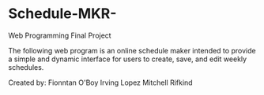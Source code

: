# Schedule-MKR-
Web Programming Final Project

The following web program is an online schedule maker intended to provide a simple and dynamic interface for users to create, save, and edit weekly schedules.

Created by:
	Fionntan O'Boy
	Irving Lopez
	Mitchell Rifkind
